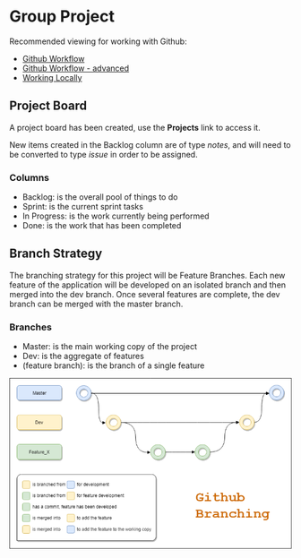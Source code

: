 # Group Project

Recommended viewing for working with Github:

- [Github Workflow](https://www.youtube.com/watch?v=47E-jcuQz5c)
- [Github Workflow - advanced](https://www.youtube.com/watch?v=sz6zfrQpCQg)
- [Working Locally](https://www.youtube.com/watch?v=rBbbOouhI-s)

## Project Board

A project board has been created, use the **Projects** link to access it.

New items created in the Backlog column are of type _notes_, and will need to be converted to type _issue_ in order to be assigned.

### Columns

- Backlog: is the overall pool of things to do
- Sprint: is the current sprint tasks
- In Progress: is the work currently being performed
- Done: is the work that has been completed

## Branch Strategy

The branching strategy for this project will be Feature Branches. Each new feature of the application will be developed on an isolated branch and then merged into the dev branch. Once several features are complete, the dev branch can be merged with the master branch.

### Branches

- Master: is the main working copy of the project
- Dev: is the aggregate of features
- (feature branch): is the branch of a single feature

![Branch Strategy](Github_Workflow.png)
